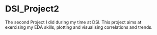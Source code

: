 # DSI_Project2
The second Project I did during my time at DSI. This project aims at exercising my EDA skills, plotting and visualising correlations and trends.
